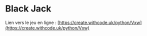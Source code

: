 # Black Jack

Lien vers le jeu en ligne : 
[https://create.withcode.uk/python/Vxw](https://create.withcode.uk/python/Vxw)

